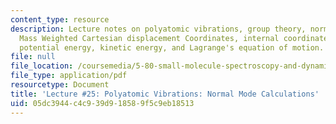 ```yaml
---
content_type: resource
description: Lecture notes on polyatomic vibrations, group theory, normal mode calculations,
  Mass Weighted Cartesian displacement Coordinates, internal coordinates, normal coordinates,
  potential energy, kinetic energy, and Lagrange's equation of motion.
file: null
file_location: /coursemedia/5-80-small-molecule-spectroscopy-and-dynamics-fall-2008/05dc3944c4c939d918589f5c9eb18513_25_580ln_fa08.pdf
file_type: application/pdf
resourcetype: Document
title: 'Lecture #25: Polyatomic Vibrations: Normal Mode Calculations'
uid: 05dc3944-c4c9-39d9-1858-9f5c9eb18513
---
```


